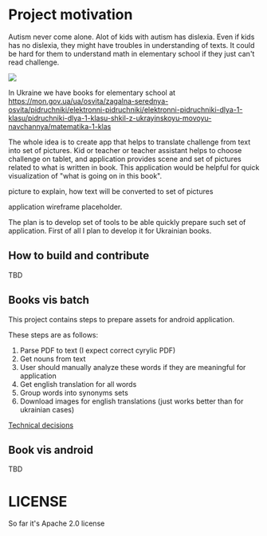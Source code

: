 # Project motivation

Autism never come alone.
Alot of kids with autism has dislexia.
Even if kids has no dislexia, they might have troubles in understanding of texts.
It could be hard for them to understand math in elementary school if they just can't read challenge.

[![](http://img.youtube.com/vi/hsPoSONTx3I/0.jpg)](http://www.youtube.com/watch?v=hsPoSONTx3I "")

In Ukraine we have books for elementary school at 
https://mon.gov.ua/ua/osvita/zagalna-serednya-osvita/pidruchniki/elektronni-pidruchniki/elektronni-pidruchniki-dlya-1-klasu/pidruchniki-dlya-1-klasu-shkil-z-ukrayinskoyu-movoyu-navchannya/matematika-1-klas

The whole idea is to create app that helps to translate challenge from text into set of pictures.
Kid or teacher or teacher assistant helps to choose challenge on tablet, and application provides scene and set of pictures related to what is written in book.
This application would be helpful for quick visualization of "what is going on in this book".

picture to explain, how text will be converted to set of pictures

application wireframe placeholder.

The plan is to develop set of tools to be able quickly prepare such set of application.
First of all I plan to develop it for Ukrainian books.

## How to build and contribute

TBD

## Books vis batch

This project contains steps to prepare assets for android application.

These steps are as follows:
1. Parse PDF to text (I expect correct cyrylic PDF)
1. Get nouns from text
1. User should manually analyze these words if they are meaningful for application
1. Get english translation for all words
1. Group words into synonyms sets
1. Download images for english translations (just works better than for ukrainian cases)

[Technical decisions](documentation/decisions_batch.md)

## Book vis android

TBD


# LICENSE 

So far it's Apache 2.0 license
